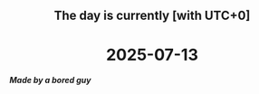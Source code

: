 <h2 align=center>The day is currently [with UTC+0]</h2>
<h1 align=center><!--TIME BEGIN-->2025-07-13<!--TIME END--></h1>
<h5>Made by a bored guy</h5>
